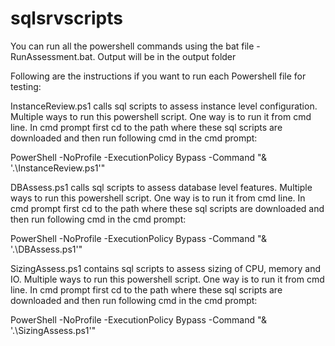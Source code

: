 # sqlsrvscripts
You can run all the powershell commands using the bat file - RunAssessment.bat. Output will be in the output folder

Following are the instructions if you want to run each Powershell file for testing:

InstanceReview.ps1 calls sql scripts to assess instance level configuration. Multiple ways to run this powershell script. One way is to run it from cmd line. In cmd prompt first cd to the path where these sql scripts are downloaded and then run following cmd in the cmd prompt:

PowerShell -NoProfile -ExecutionPolicy Bypass -Command "& '.\InstanceReview.ps1'"
 
DBAssess.ps1 calls sql scripts to assess database level features. Multiple ways to run this powershell script. One way is to run it from cmd line. In cmd prompt first cd to the path where these sql scripts are downloaded and then run following cmd in the cmd prompt:

PowerShell -NoProfile -ExecutionPolicy Bypass -Command "& '.\DBAssess.ps1'"

SizingAssess.ps1 contains sql scripts to assess sizing of CPU, memory and IO. Multiple ways to run this powershell script. One way is to run it from cmd line. In cmd prompt first cd to the path where these sql scripts are downloaded and then run following cmd in the cmd prompt:

PowerShell -NoProfile -ExecutionPolicy Bypass -Command "& '.\SizingAssess.ps1'"

